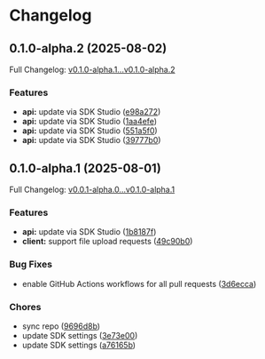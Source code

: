 # Changelog

## 0.1.0-alpha.2 (2025-08-02)

Full Changelog: [v0.1.0-alpha.1...v0.1.0-alpha.2](https://github.com/spatiali-se/spatialise-python/compare/v0.1.0-alpha.1...v0.1.0-alpha.2)

### Features

* **api:** update via SDK Studio ([e98a272](https://github.com/spatiali-se/spatialise-python/commit/e98a272604c153b3408c7e5f405646792690670b))
* **api:** update via SDK Studio ([1aa4efe](https://github.com/spatiali-se/spatialise-python/commit/1aa4efe966df52cf88da7a7a50c5091d07b07e7e))
* **api:** update via SDK Studio ([551a5f0](https://github.com/spatiali-se/spatialise-python/commit/551a5f0d8e8fa272de4411d0af771b1eab6bd12c))
* **api:** update via SDK Studio ([39777b0](https://github.com/spatiali-se/spatialise-python/commit/39777b032f176e2ea67304a14daa853c032344bb))

## 0.1.0-alpha.1 (2025-08-01)

Full Changelog: [v0.0.1-alpha.0...v0.1.0-alpha.1](https://github.com/spatiali-se/spatialise-python/compare/v0.0.1-alpha.0...v0.1.0-alpha.1)

### Features

* **api:** update via SDK Studio ([1b8187f](https://github.com/spatiali-se/spatialise-python/commit/1b8187fd7398ee9e3019fc3dc4c1e78951b089b8))
* **client:** support file upload requests ([49c90b0](https://github.com/spatiali-se/spatialise-python/commit/49c90b05fbb2e5ad9b613a51c0ab14971edc66b7))


### Bug Fixes

* enable GitHub Actions workflows for all pull requests ([3d6ecca](https://github.com/spatiali-se/spatialise-python/commit/3d6eccacfa5e0be7e7e85a0e95e9835c1bf8e62e))


### Chores

* sync repo ([9696d8b](https://github.com/spatiali-se/spatialise-python/commit/9696d8ba32bef8199bc2c56a00183ae5851ff3c9))
* update SDK settings ([3e73e00](https://github.com/spatiali-se/spatialise-python/commit/3e73e00b3cae0cfc789d5f2596c9915092dcd418))
* update SDK settings ([a76165b](https://github.com/spatiali-se/spatialise-python/commit/a76165b7f411c3c9eb3205910fd2d1d13ccbc38b))
